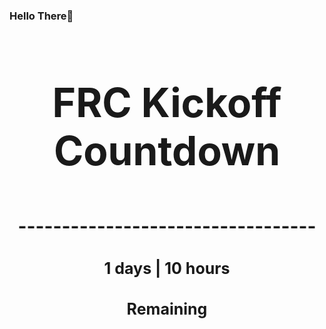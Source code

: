 ### Hello There👋

<!---START-TIMER--->
<h3 align='center' style='font-size: 64px;'>FRC Kickoff Countdown</h3>
<h3 align='center' style='font-size: 30px;'>----------------------------------</h3>
<h3 align='center' style='font-size: 25px;'>1 days | 10 hours</h3>
<h3 align='center' style='font-size: 25px;'>Remaining</h3>
<!---END-TIMER--->
